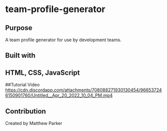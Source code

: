 # team-profile-generator

## Purpose
A team profile generator for use by development teams.

## Built with
## HTML, CSS, JavaScript

##Tutorial Video
https://cdn.discordapp.com/attachments/708088271930130454/966537246150901760/Untitled__Apr_20_2022_10_04_PM.mp4

## Contribution
Created by Matthew Parker
